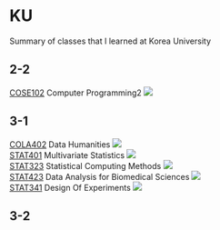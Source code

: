 # KU

Summary of classes that I learned at Korea University<br>

## 2-2
<a href='http://infodepot.korea.ac.kr/lecture1/lecsubjectPlanView.jsp?year=2020&term=2R&grad_cd=0136&col_cd=9999&dept_cd=5722&cour_cd=COSE102&cour_cls=02&cour_nm=%EC%BB%B4%ED%93%A8%ED%84%B0%ED%94%84%EB%A1%9C%EA%B7%B8%EB%9E%98%EB%B0%8DII&std_id=&device=WW'>COSE102</a> Computer Programming2 <img src='https://img.shields.io/badge/Python-3776AB?style=for-the-badge&logo=Python&logoColor=white'> <br>

## 3-1
<a href='http://infodepot.korea.ac.kr/lecture1/lecsubjectPlanView.jsp?year=2021&term=1R&grad_cd=0136&col_cd=9999&dept_cd=4067&cour_cd=COLA402&cour_cls=00&cour_nm=%EB%8D%B0%EC%9D%B4%ED%84%B0%EC%9D%B8%EB%AC%B8%ED%95%99&std_id=&device=WW'>COLA402</a> Data Humanities <img src='https://img.shields.io/badge/RStudio-75AADB?style=for-the-badge&logo=RStudio&logoColor=white'> <br>
<a href='http://infodepot.korea.ac.kr/lecture1/lecsubjectPlanView.jsp?year=2021&term=1R&grad_cd=0136&col_cd=9999&dept_cd=0201&cour_cd=STAT401&cour_cls=00&cour_nm=%EB%8B%A4%EB%B3%80%EB%9F%89%ED%86%B5%EA%B3%84%EB%B6%84%EC%84%9D(%EC%98%81%EA%B0%95)&std_id=&device=WW'>STAT401</a> Multivariate Statistics <img src='https://img.shields.io/badge/RStudio-75AADB?style=for-the-badge&logo=RStudio&logoColor=white'> <br>
<a href='http://infodepot.korea.ac.kr/lecture1/lecsubjectPlanView.jsp?year=2021&term=1R&grad_cd=0136&col_cd=9999&dept_cd=0201&cour_cd=STAT323&cour_cls=00&cour_nm=%ED%86%B5%EA%B3%84%EA%B3%84%EC%82%B0%EB%B0%A9%EB%B2%95&std_id=&device=WW'>STAT323</a> Statistical Computing Methods <img src='https://img.shields.io/badge/RStudio-75AADB?style=for-the-badge&logo=RStudio&logoColor=white'> <br>
<a href='http://infodepot.korea.ac.kr/lecture1/lecsubjectPlanView.jsp?year=2021&term=1R&grad_cd=0136&col_cd=9999&dept_cd=0201&cour_cd=STAT423&cour_cls=00&cour_nm=%EC%83%9D%EB%AA%85%EA%B3%BC%ED%95%99%EC%9D%84%EC%9C%84%ED%95%9C%EB%8D%B0%EC%9D%B4%ED%84%B0%EA%B3%BC%ED%95%99&std_id=&device=WW'>STAT423</a> Data Analysis for Biomedical Sciences <img src='https://img.shields.io/badge/RStudio-75AADB?style=for-the-badge&logo=RStudio&logoColor=white'> <br>
<a href='http://infodepot.korea.ac.kr/lecture1/lecsubjectPlanView.jsp?year=2021&term=1R&grad_cd=0136&col_cd=9999&dept_cd=0201&cour_cd=STAT341&cour_cls=00&cour_nm=%EC%8B%A4%ED%97%98%EA%B3%84%ED%9A%8D%EB%B2%95&std_id=&device=WW'>STAT341</a> Design Of Experiments <img src='https://img.shields.io/badge/RStudio-75AADB?style=for-the-badge&logo=RStudio&logoColor=white'> <br>

## 3-2

